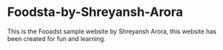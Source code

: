 # Foodsta-by-Shreyansh-Arora
This is the Fooadst sample website by Shreyansh Arora, this website has been created for fun and learning.
